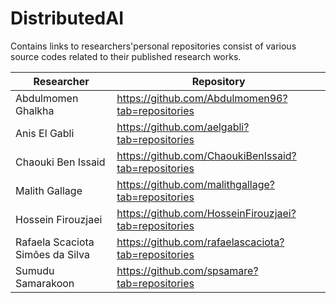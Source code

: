 # DistributedAI

Contains links to researchers'personal repositories consist of various source codes related to their published research works.

| Researcher | Repository |
|-----|-----|
| Abdulmomen Ghalkha| https://github.com/Abdulmomen96?tab=repositories |
| Anis El Gabli | https://github.com/aelgabli?tab=repositories |
| Chaouki Ben Issaid | https://github.com/ChaoukiBenIssaid?tab=repositories |
| Malith Gallage | https://github.com/malithgallage?tab=repositories |
| Hossein Firouzjaei | https://github.com/HosseinFirouzjaei?tab=repositories |
| Rafaela Scaciota Simões da Silva |https://github.com/rafaelascaciota?tab=repositories |
| Sumudu Samarakoon | https://github.com/spsamare?tab=repositories |
